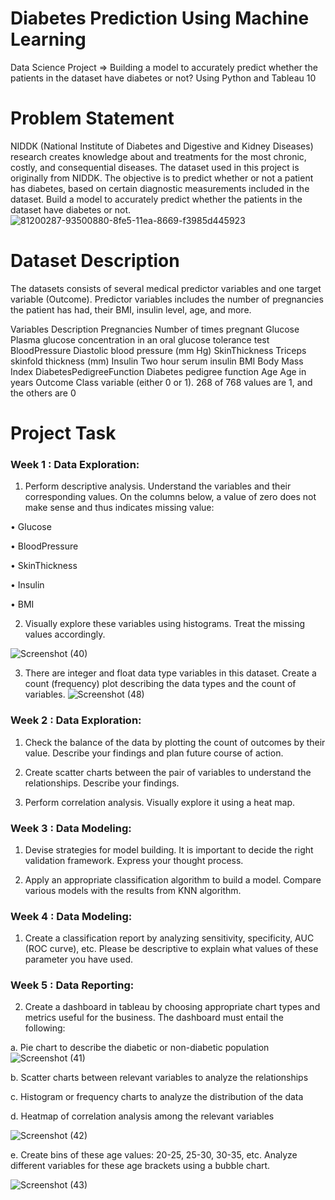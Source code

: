 # Diabetes Prediction Using Machine Learning
 Data Science Project => Building a model to accurately predict whether the patients in the dataset have diabetes or not? Using Python and Tableau 10

# Problem Statement


NIDDK (National Institute of Diabetes and Digestive and Kidney Diseases) research creates knowledge about and treatments for the most chronic, costly, and consequential diseases.
The dataset used in this project is originally from NIDDK. The objective is to predict whether or not a patient has diabetes, based on certain diagnostic measurements included in the dataset.
Build a model to accurately predict whether the patients in the dataset have diabetes or not.
![81200287-93500880-8fe5-11ea-8669-f3985d445923](https://user-images.githubusercontent.com/110838853/192422423-dea8e137-d476-4b4c-9c57-b93e47e445c5.png)

# Dataset Description
The datasets consists of several medical predictor variables and one target variable (Outcome). Predictor variables includes the number of pregnancies the patient has had, their BMI, insulin level, age, and more.

 

Variables	Description
Pregnancies	Number of times pregnant
Glucose	Plasma glucose concentration in an oral glucose tolerance test
BloodPressure	Diastolic blood pressure (mm Hg)
SkinThickness	Triceps skinfold thickness (mm)
Insulin	Two hour serum insulin
BMI	Body Mass Index
DiabetesPedigreeFunction	Diabetes pedigree function
Age	Age in years
Outcome	Class variable (either 0 or 1). 268 of 768 values are 1, and the others are 0


# Project Task
### Week 1 : Data Exploration:

1. Perform descriptive analysis. Understand the variables and their corresponding values. On the columns below, a value of zero does not make sense and thus indicates missing value:

• Glucose

• BloodPressure

• SkinThickness


• Insulin

• BMI

2. Visually explore these variables using histograms. Treat the missing values accordingly.

![Screenshot (40)](https://user-images.githubusercontent.com/110838853/192419269-c40d445f-69a8-49e2-a98f-70ba8d5bd92c.png)



3. There are integer and float data type variables in this dataset. Create a count (frequency) plot describing the data types and the count of variables. 
![Screenshot (48)](https://user-images.githubusercontent.com/110838853/192419145-78730245-264d-49fb-bce6-987c05410698.png)


###  Week 2 : Data Exploration:

1. Check the balance of the data by plotting the count of outcomes by their value. Describe your findings and plan future course of action.

2. Create scatter charts between the pair of variables to understand the relationships. Describe your findings.

3. Perform correlation analysis. Visually explore it using a heat map.



 
 ### Week 3 : Data Modeling:

1. Devise strategies for model building. It is important to decide the right validation framework. Express your thought process.

2. Apply an appropriate classification algorithm to build a model. Compare various models with the results from KNN algorithm.

 

###  Week 4 : Data Modeling:

1. Create a classification report by analyzing sensitivity, specificity, AUC (ROC curve), etc. Please be descriptive to explain what values of these parameter you have used.

### Week 5 : Data Reporting:

2. Create a dashboard in tableau by choosing appropriate chart types and metrics useful for the business. The dashboard must entail the following:

a. Pie chart to describe the diabetic or non-diabetic population
![Screenshot (41)](https://user-images.githubusercontent.com/110838853/192419433-19dc3614-bd57-4fdd-877d-c8cf801265a9.png)

b. Scatter charts between relevant variables to analyze the relationships

c. Histogram or frequency charts to analyze the distribution of the data

d. Heatmap of correlation analysis among the relevant variables

![Screenshot (42)](https://user-images.githubusercontent.com/110838853/192419316-73c8cbc9-5d86-4be0-8cbe-b8430a1538b3.png)



e. Create bins of these age values: 20-25, 25-30, 30-35, etc. Analyze different variables for these age brackets using a bubble chart.



![Screenshot (43)](https://user-images.githubusercontent.com/110838853/192419382-d4f17f48-b84f-4d78-a547-fcdd7652576d.png)



